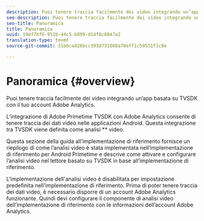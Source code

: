 ```yaml
---
description: Puoi tenere traccia facilmente dei video integrando un’app basata su TVSDK con il tuo account Adobe Analytics.
seo-description: Puoi tenere traccia facilmente dei video integrando un’app basata su TVSDK con il tuo account Adobe Analytics.
seo-title: Panoramica
title: Panoramica
uuid: 19ef7bf6-951b-44c5-b899-d14f6c8047a2
translation-type: tm+mt
source-git-commit: 31b6cad26bcc393d731080a70eff1c59551f1c8e

---
```



# Panoramica {#overview}

Puoi tenere traccia facilmente dei video integrando un’app basata su TVSDK con il tuo account Adobe Analytics.

L’integrazione di Adobe Primetime TVSDK con Adobe Analytics consente di tenere traccia dei dati video nelle applicazioni Android. Questa integrazione tra TVSDK viene definita come analisi ** video.

Questa sezione della guida all’implementazione di riferimento fornisce un riepilogo di come l’analisi video è stata implementata nell’implementazione di riferimento per Android Primetime e descrive come attivare e configurare l’analisi video nel lettore basato su TVSDK in base all’implementazione di riferimento.

L&#39;implementazione dell&#39;analisi video è disabilitata per impostazione predefinita nell&#39;implementazione di riferimento. Prima di poter tenere traccia dei dati video, è necessario disporre di un account Adobe Analytics funzionante. Quindi devi configurare il componente di analisi video dell’implementazione di riferimento con le informazioni dell’account Adobe Analytics.
